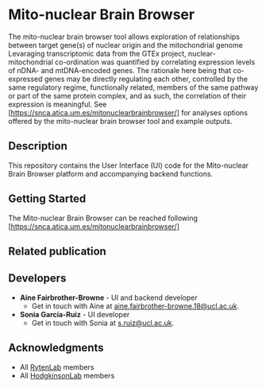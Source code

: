 # Mito-nuclear Brain Browser
The mito-nuclear brain browser tool allows exploration of relationships between target gene(s) of nuclear origin and the mitochondrial genome
Levaraging transcriptomic data from the GTEx project, nuclear-mitochondrial co-ordination was quantified by correlating expression levels of nDNA- and mtDNA-encoded genes. The rationale here being that co-expressed genes may be directly regulating each other, controlled by the same regulatory regime, functionally related, members of the same pathway or part of the same protein complex, and as such, the correlation of their expression is meaningful. See [https://snca.atica.um.es/mitonuclearbrainbrowser/] for analyses options offered by the mito-nuclear brain browser tool and example outputs.

## Description
This repository contains the User Interface (UI) code for the Mito-nuclear Brain Browser platform and accompanying backend functions. 

## Getting Started
The Mito-nuclear Brain Browser can be reached following [https://snca.atica.um.es/mitonuclearbrainbrowser/]

## Related publication

## Developers
* **Aine Fairbrother-Browne** - UI and backend developer
  * Get in touch with Aine at [aine.fairbrother-browne.18@ucl.ac.uk](mailto:aine.fairbrother-browne.18@ucl.ac.uk).
* **Sonia García-Ruiz** - UI developer
  * Get in touch with Sonia at [s.ruiz@ucl.ac.uk](mailto:s.ruiz@ucl.ac.uk).

## Acknowledgments
* All [RytenLab](https://snca.atica.um.es/RytenLab/Team) members
* All [HodgkinsonLab](https://www.hodgkinsonlab.org/) members
